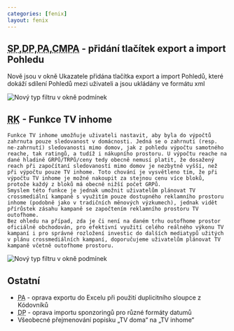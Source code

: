 ```yaml
---
categories: [fenix]
layout: fenix
---
```

## <abbr title="Strategický plán">SP</abbr>,<abbr title="Detailní plán">DP</abbr>,<abbr title="Postanalýza">PA</abbr>,<abbr title="Crosmedialní Postanalýza v Admeter datech">CMPA</abbr> - přidání tlačítek export a import Pohledu
Nově jsou v okně Ukazatele přidána tlačítka export a import Pohledů, které dokáží sdílení Pohledů mezi uživateli a jsou ukládány ve formátu xml

![Nový typ filtru v okně podmínek]({{site.url}}/data/fen-5899.jpg)

## <abbr title="Reachové křivky">RK</abbr> - Funkce TV inhome
	Funkce TV inhome umožňuje uživateli nastavit, aby byla do výpočtů zahrnuta pouze sledovanost v domácnosti. Jedná se o zahrnutí (resp. ne-zahrnutí) sledovanosti mimo domov, jak z pohledu výpočtu samotného reache, tak ratingů, a tudíž i nákupního prostoru. U výpočtu reache na dané hladině GRPů/TRPů/ceny tedy obecně nemusí platit, že dosažený reach při započítaní sledovaností mimo domov je nezbytně vyšší, než při výpočtu pouze TV inhome. Toto chování je vysvětleno tím, že při výpočtu TV inhome je možné nakoupit za stejnou cenu více bloků, protože každý z bloků má obecně nižší počet GRPů. 
	Smyslem této funkce je jednak umožnit uživatelům plánovat TV crossmediální kampaně s využitím pouze dostupného reklamního prostoru inhome (podobně jako v tradičních měnových výzkumech), jednak vidět přírůstek zásahu kampaně se započtením reklamního prostoru TV outofhome.
	Bez ohledu na případ, zda je či není na daném trhu outofhome prostor oficiálně obchodován, pro efektivní využití celého reálného výkonu TV kampaní i pro správné rozložení investic do dalších mediatypů užitých v plánu crossmediálních kampaní, doporučujeme uživatelům plánovat TV kampaně včetně outofhome prostoru.

![Nový typ filtru v okně podmínek]({{site.url}}/data/fen-6317_TV_inhome.jpg)

## Ostatní
<ul><li><abbr title="Postanalýza">PA</abbr> -  oprava exportu do Excelu při použití duplicitního sloupce z Kódovníků</li>
<li><abbr title="Detailní plán">DP</abbr> -  oprava importu sponzoringů pro různé formáty datumů</li>
<li>Všeobecné přejmenování popisku „TV doma“ na „TV inhome“</li></ul>




